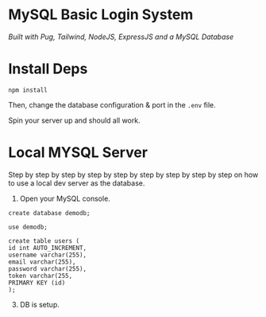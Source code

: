 # MySQL Basic Login System
*Built with Pug, Tailwind, NodeJS, ExpressJS and a MySQL Database*

# Install Deps
`npm install`

Then, change the database configuration & port in the `.env` file.

Spin your server up and should all work.

# Local MYSQL Server

Step by step by step by step by step by step by step by step by step on how to use a local dev server as the database.

1. Open your MySQL console.

```
create database demodb;

use demodb;

create table users (
id int AUTO_INCREMENT,
username varchar(255),
email varchar(255),
password varchar(255),
token varchar(255,
PRIMARY KEY (id)
);
```

3. DB is setup.